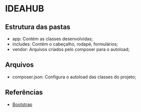 # IDEAHUB

## Estrutura das pastas
- app: Contém as classes desenvolvidas;
- includes: Contém o cabeçalho, rodapé, formulários;
- vendor: Arquivos criados pelo composer para o autoload;

## Arquivos
- composer.json: Configura o autoload das classes do projeto;

## Referências
- [Bootstrap](https://getbootstrap.com/docs/4.6/getting-started/introduction/)